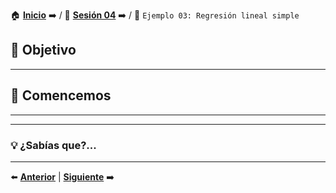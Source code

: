 🏠 [**Inicio**](../../Readme.md) ➡️ / 📖 [**Sesión 04**](../Readme.md) ➡️ / 📝 `Ejemplo 03: Regresión lineal simple`

## 🎯 Objetivo


---

## 🚀 Comencemos


---

---

### 💡 **¿Sabías que?...**


---

⬅️ [**Anterior**](../Readme.md) | [**Siguiente**](../Reto-03/Readme.md) ➡️